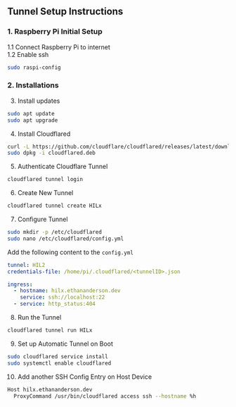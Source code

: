 ## Tunnel Setup Instructions

### 1. Raspberry Pi Initial Setup

1.1 Connect Raspberry Pi to internet  
1.2 Enable ssh

```bash
sudo raspi-config
```

### 2. Installations

3. Install updates

```bash
sudo apt update
sudo apt upgrade
```

4. Install Cloudflared

```bash
curl -L https://github.com/cloudflare/cloudflared/releases/latest/download/cloudflared-linux-arm64.deb -o cloudflared.deb
sudo dpkg -i cloudflared.deb
```

5. Authenticate Cloudflare Tunnel
```bash
cloudflared tunnel login
```

6. Create New Tunnel
```bash
cloudflared tunnel create HILx
```

7. Configure Tunnel
```bash
sudo mkdir -p /etc/cloudflared
sudo nano /etc/cloudflared/config.yml
```

Add the following content to the `config.yml`
```yaml
tunnel: HIL2
credentials-file: /home/pi/.cloudflared/<tunnelID>.json

ingress:
  - hostname: hilx.ethananderson.dev
    service: ssh://localhost:22
  - service: http_status:404

```

8. Run the Tunnel
```bash
cloudflared tunnel run HILx
```

9. Set up Automatic Tunnel on Boot
```bash
sudo cloudflared service install
sudo systemctl enable cloudflared
```

10. Add another SSH Config Entry on Host Device
```bash
Host hilx.ethananderson.dev
  ProxyCommand /usr/bin/cloudflared access ssh --hostname %h

```
